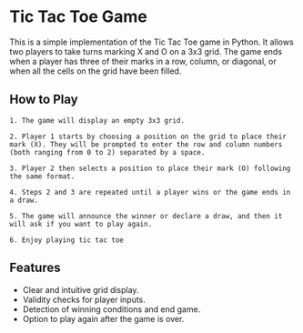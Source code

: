 # Tic Tac Toe Game

This is a simple implementation of the Tic Tac Toe game in Python. It allows two players to take turns marking X and O on a 3x3 grid. The game ends when a player has three of their marks in a row, column, or diagonal, or when all the cells on the grid have been filled.

## How to Play

    1. The game will display an empty 3x3 grid.

    2. Player 1 starts by choosing a position on the grid to place their mark (X). They will be prompted to enter the row and column numbers (both ranging from 0 to 2) separated by a space.

    3. Player 2 then selects a position to place their mark (O) following the same format.

    4. Steps 2 and 3 are repeated until a player wins or the game ends in a draw.

    5. The game will announce the winner or declare a draw, and then it will ask if you want to play again.
    
    6. Enjoy playing tic tac toe

## Features

- Clear and intuitive grid display.
- Validity checks for player inputs.
- Detection of winning conditions and end game.
- Option to play again after the game is over.

